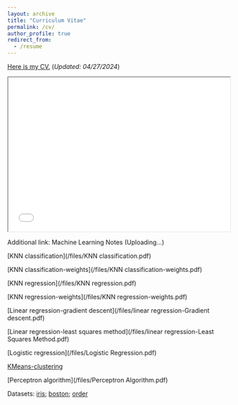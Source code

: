 ```yaml
---
layout: archive
title: "Curriculum Vitae"
permalink: /cv/
author_profile: true
redirect_from:
  - /resume
---
```

[Here is my CV.](/files/resume12.pdf)  (*Updated: 04/27/2024*)<br />


<iframe src="/files/resume12.pdf" width="100%" height="350px">
  <p>Sorry, your browser doesn't support embedded PDFs. You can <a href="resume12.pdf">download the PDF file</a> instead.</p>
</iframe>

Additional link: Machine Learning Notes (Uploading...)

[KNN classification](/files/KNN classification.pdf)

[KNN classification-weights](/files/KNN classification-weights.pdf)

[KNN regression](/files/KNN regression.pdf)

[KNN regression-weights](/files/KNN regression-weights.pdf)

[Linear regression-gradient descent](/files/linear regression-Gradient descent.pdf)

[Linear regression-least squares method](/files/linear regression-Least Squares Method.pdf)

[Logistic regression](/files/Logistic Regression.pdf)

[KMeans-clustering](/files/KMeans-Clustering.pdf)

[Perceptron algorithm](/files/Perceptron Algorithm.pdf)

Datasets: [iris](/files/iris.pdf); [boston](/files/boston.pdf); [order](/files/order.pdf)



